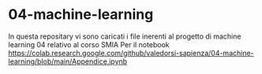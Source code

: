 # 04-machine-learning
In questa repositary vi sono caricati i file inerenti al progetto di machine learning 04 relativo al corso SMIA
Per il notebook https://colab.research.google.com/github/valedorsi-sapienza/04-machine-learning/blob/main/Appendice.ipynb
